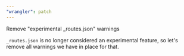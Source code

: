 ```yaml
---
"wrangler": patch
---
```


Remove "experimental \_routes.json" warnings

`_routes.json` is no longer considered an experimental feature, so let's
remove all warnings we have in place for that.
